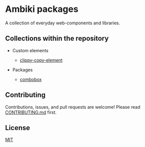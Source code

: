 # Ambiki packages

A collection of everyday web-components and libraries.

## Collections within the repository

- Custom elements
  - [clippy-copy-element](https://github.com/Ambiki/ambiki-packages/tree/main/custom-elements/clippy-copy-element)

- Packages
  - [combobox](./packages/combobox)

## Contributing

Contributions, issues, and pull requests are welcome! Please read [CONTRIBUTING.md](https://github.com/Ambiki/ambiki-packages/blob/main/CONTRIBUTING.md) first.

## License

[MIT](https://github.com/Ambiki/ambiki-packages/blob/main/MIT-LICENSE)
